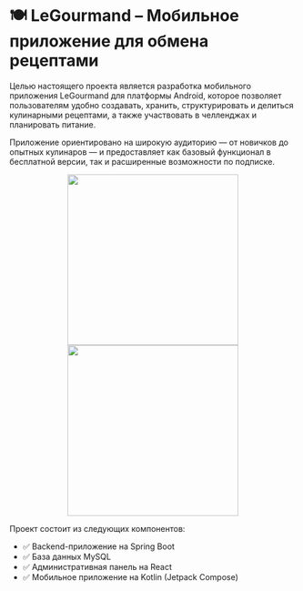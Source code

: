 # 🍽️ LeGourmand – Мобильное приложение для обмена рецептами

Целью настоящего проекта является разработка мобильного приложения LeGourmand для платформы Android, которое позволяет пользователям удобно создавать, хранить, структурировать и делиться кулинарными рецептами, а также участвовать в челленджах и планировать питание.

Приложение ориентировано на широкую аудиторию — от новичков до опытных кулинаров — и предоставляет как базовый функционал в бесплатной версии, так и расширенные возможности по подписке.

<p align="center">
  <img src="https://github.com/user-attachments/assets/9a34c9e7-7b8b-46a7-8869-6e87626a1535" width="300"/>
  <img src="https://github.com/user-attachments/assets/f7015c78-4e23-4944-8cad-1203b257b17a" width="300"/>
</p>

Проект состоит из следующих компонентов:

* ✅ Backend-приложение на Spring Boot
* ✅ База данных MySQL
* ✅ Административная панель на React
* ✅ Мобильное приложение на Kotlin (Jetpack Compose)
